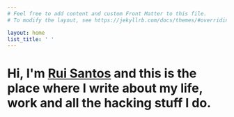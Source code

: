 ```yaml
---
# Feel free to add content and custom Front Matter to this file.
# To modify the layout, see https://jekyllrb.com/docs/themes/#overriding-theme-defaults

layout: home
list_title: ' '
---
```


# Hi, I'm <a href="/about">Rui Santos</a> and this is the place where I write about my life, work and all the hacking stuff I do.
